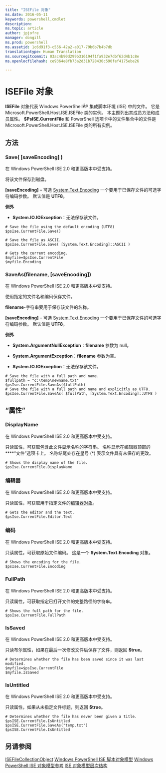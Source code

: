 ```yaml
---
title: "ISEFile 对象"
ms.date: 2016-05-11
keywords: powershell,cmdlet
description: 
ms.topic: article
author: jpjofre
manager: dongill
ms.prod: powershell
ms.assetid: 1c6d91f3-c556-42a2-a017-79b6b7b4b7db
translationtype: Human Translation
ms.sourcegitcommit: 03ac4b90d299b316194f1fa932e7dbf62d4b1c8e
ms.openlocfilehash: ce9364e8fb73a2d31b728430c590fef4175ebe26

---
```


# ISEFile 对象
  **ISEFile** 对象代表 Windows PowerShellÂ® 集成脚本环境 (ISE) 中的文件。 它是 Microsoft.PowerShell.Host.ISE.ISEFile 类的实例。 本主题列出其成员方法和成员属性。 **$PsISE.CurrentFile** 和 PowerShell 选项卡中的文件集合中的文件是 Microsoft.PowerShell.Host.ISE.ISEFile 类的所有实例。

## 方法

###  <a name="save-override"></a> Save\( \[saveEncoding\] \)
  在 Windows PowerShell ISE 2.0 和更高版本中受支持。 

 将该文件保存到磁盘。

 **\[saveEncoding\]** – 可选 [System.Text.Encoding](http://msdn.microsoft.com/library/system.text.encoding.aspx)
 一个要用于已保存文件的可选字符编码参数。 默认值是 **UTF8**。

 **例外**
 -   **System.IO.IOException**：无法保存该文件。

```
# Save the file using the default encoding (UTF8)
$psIse.CurrentFile.Save()

# Save the file as ASCII.
$psIse.CurrentFile.Save( [System.Text.Encoding]::ASCII )

# Gets the current encoding.
$myfile=$psIse.CurrentFile
$myfile.Encoding

```

###  <a name="saveas"></a> SaveAs\(filename, \[saveEncoding\]\)
  在 Windows PowerShell ISE 2.0 和更高版本中受支持。 

 使用指定的文件名和编码保存文件。

 **filename**\-字符串要用于保存该文件的名称。

 **\[saveEncoding\]** – 可选 [System.Text.Encoding](http://msdn.microsoft.com/library/system.text.encoding.aspx)
 一个要用于已保存文件的可选字符编码参数。 默认值是 **UTF8**。

 **例外**
 -   **System.ArgumentNullException**：**filename** 参数为 null。

-   **System.ArgumentException**：**filename** 参数为空。

-   **System.IO.IOException**：无法保存该文件。

```
# Save the file with a full path and name. 
$fullpath = "c:\temp\newname.txt"
$psIse.CurrentFile.SaveAs($fullPath) 
# Save the file with a full path and name and explicitly as UTF8. 
$psIse.CurrentFile.SaveAs( $fullPath, [System.Text.Encoding]::UTF8 )

```

## “属性”

###  <a name="Displayname"></a> DisplayName
  在 Windows PowerShell ISE 2.0 和更高版本中受支持。 

 只读属性，可获取包含此文件显示名称的字符串。 名称显示在编辑器顶部的****“文件”选项卡上。 名称结尾处存在星号 \(\*\) 表示文件具有未保存的更改。

```
# Shows the display name of the file.
$psIse.CurrentFile.DisplayName

```

###  <a name="Editor"></a> 编辑器
  在 Windows PowerShell ISE 2.0 和更高版本中受支持。 

 只读属性，可获取用于指定文件的[编辑器对象](The-ISEEditor-Object.md)。

```
# Gets the editor and the text.
$psIse.CurrentFile.Editor.Text

```

###  <a name="Encoding"></a> 编码
  在 Windows PowerShell ISE 2.0 和更高版本中受支持。 

 只读属性，可获取原始文件编码。 这是一个 **System.Text.Encoding** 对象。

```
# Shows the encoding for the file. 
$psIse.CurrentFile.Encoding

```

###  <a name="FullPath"></a> FullPath
  在 Windows PowerShell ISE 2.0 和更高版本中受支持。 

 只读属性，可获取指定已打开文件的完整路径的字符串。

```
# Shows the full path for the file. 
$psIse.CurrentFile.FullPath

```

###  <a name="IsSaved"></a> IsSaved
  在 Windows PowerShell ISE 2.0 和更高版本中受支持。 

 只读布尔属性，如果在最后一次修改文件后保存了文件，则返回 **$true**。

```
# Determines whether the file has been saved since it was last modified.
$myfile=$psIse.CurrentFile
$myfile.IsSaved

```

###  <a name="IsUntitled"></a> IsUntitled
  在 Windows PowerShell ISE 2.0 和更高版本中受支持。 

 只读属性，如果从未指定文件标题，则返回 **$true**。

```
# Determines whether the file has never been given a title.
$psISE.CurrentFile.IsUntitled
$psISE.CurrentFile.SaveAs("temp.txt")
$psISE.CurrentFile.IsUntitled

```

## 另请参阅
 [ISEFileCollectionObject](The-ISEFileCollection-Object.md) 
 [Windows PowerShell ISE 脚本对象模型](The-Windows-PowerShell-ISE-Scripting-Object-Model.md) 
 [Windows PowerShell ISE 对象模型参考](Windows-PowerShell-ISE-Object-Model-Reference.md) 
 [ISE 对象模型层次结构](The-ISE-Object-Model-Hierarchy.md)

  



<!--HONumber=Jun16_HO4-->



